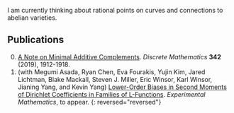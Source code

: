 I am currently thinking about rational points on curves and connections to abelian varieties. 
## Publications 

0. [A Note on Minimal Additive Complements](https://arxiv.org/abs/1708.01287). _Discrete Mathematics_ **342** (2019), 1912-1918.
0. (with Megumi Asada, Ryan Chen, Eva Fourakis, Yujin Kim, Jared Lichtman, Blake Mackall, Steven J. Miller, Eric Winsor, Karl Winsor, Jianing Yang, and Kevin Yang) [Lower-Order Biases in Second Moments of Dirichlet Coefficients in Families of L-Functions](https://arxiv.org/abs/1808.06056). _Experimental Mathematics_, to appear.
{: reversed="reversed"}
